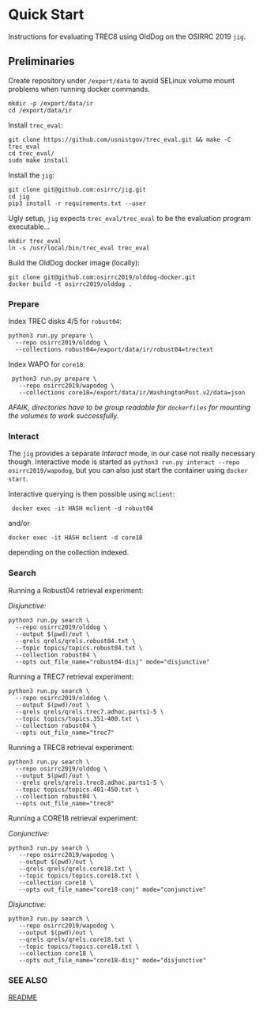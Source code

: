 # Quick Start

Instructions for evaluating TREC8 using OldDog on the OSIRRC 2019 `jig`.

## Preliminaries

Create repository under `/export/data` to avoid SELinux volume mount problems when running docker commands.

    mkdir -p /export/data/ir
    cd /export/data/ir

Install `trec_eval`:

    git clone https://github.com/usnistgov/trec_eval.git && make -C trec_eval
    cd trec_eval/
    sudo make install
 
Install the `jig`:

    git clone git@github.com:osirrc/jig.git
    cd jig
    pip3 install -r requirements.txt --user

Ugly setup, `jig` expects `trec_eval/trec_eval` to be the evaluation program executable...

    mkdir trec_eval
    ln -s /usr/local/bin/trec_eval trec_eval

Build the OldDog docker image (locally):

    git clone git@github.com:osirrc2019/olddog-docker.git
    docker build -t osirrc2019/olddog .

### Prepare

Index TREC disks 4/5 for `robust04`:

    python3 run.py prepare \
      --repo osirrc2019/olddog \
      --collections robust04=/export/data/ir/robust04=trectext

Index WAPO for `core18`:

     python3 run.py prepare \
       --repo osirrc2019/wapodog \
       --collections core18=/export/data/ir/WashingtonPost.v2/data=json

_AFAIK, directories have to be group readable for `dockerfiles` for mounting the volumes to work successfully._

### Interact

The `jig` provides a separate _Interact_ mode, in our case not really necessary though.
Interactive mode is started as `python3 run.py interact --repo osirrc2019/wapodog`, but you can also just start the container using `docker start`.

Interactive querying is then possible using `mclient`:

     docker exec -it HASH mclient -d robust04

and/or

    docker exec -it HASH mclient -d core18

depending on the collection indexed.

### Search

Running a Robust04 retrieval experiment:

_Disjunctive:_

    python3 run.py search \
      --repo osirrc2019/olddog \
      --output $(pwd)/out \
      --qrels qrels/qrels.robust04.txt \
      --topic topics/topics.robust04.txt \
      --collection robust04 \
      --opts out_file_name="robust04-disj" mode="disjunctive"

Running a TREC7 retrieval experiment:

    python3 run.py search \
      --repo osirrc2019/olddog \
      --output $(pwd)/out \
      --qrels qrels/qrels.trec7.adhoc.parts1-5 \
      --topic topics/topics.351-400.txt \
      --collection robust04 \
      --opts out_file_name="trec7"

Running a TREC8 retrieval experiment:

    python3 run.py search \
      --repo osirrc2019/olddog \
      --output $(pwd)/out \
      --qrels qrels/qrels.trec8.adhoc.parts1-5 \
      --topic topics/topics.401-450.txt \
      --collection robust04 \
      --opts out_file_name="trec8"

Running a CORE18 retrieval experiment:

_Conjunctive:_

    python3 run.py search \
       --repo osirrc2019/wapodog \
       --output $(pwd)/out \
       --qrels qrels/qrels.core18.txt \
       --topic topics/topics.core18.txt \
       --collection core18 \
       --opts out_file_name="core18-conj" mode="conjunctive"

_Disjunctive:_

    python3 run.py search \
       --repo osirrc2019/wapodog \
       --output $(pwd)/out \
       --qrels qrels/qrels.core18.txt \
       --topic topics/topics.core18.txt \
       --collection core18 \
       --opts out_file_name="core18-disj" mode="disjunctive"

### SEE ALSO

[README](README.md)
